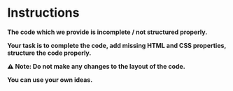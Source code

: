 # Instructions

**The code which we provide is incomplete / not structured properly.**

**Your task is to complete the code, add missing HTML and CSS properties, structure the code properly.**

**:warning: Note: Do not make any changes to the layout of the code.**

**You can use your own ideas.**
